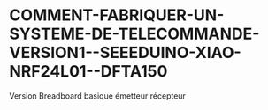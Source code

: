 # COMMENT-FABRIQUER-UN-SYSTEME-DE-TELECOMMANDE-VERSION1--SEEEDUINO-XIAO-NRF24L01--DFTA150
Version Breadboard basique émetteur récepteur
